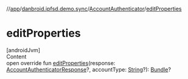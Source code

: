 //[app](../../index.md)/[danbroid.ipfsd.demo.sync](../index.md)/[AccountAuthenticator](index.md)/[editProperties](edit-properties.md)



# editProperties  
[androidJvm]  
Content  
open override fun [editProperties](edit-properties.md)(response: [AccountAuthenticatorResponse](https://developer.android.com/reference/kotlin/android/accounts/AccountAuthenticatorResponse.html)?, accountType: [String](https://kotlinlang.org/api/latest/jvm/stdlib/kotlin/-string/index.html)?): [Bundle](https://developer.android.com/reference/kotlin/android/os/Bundle.html)?  



